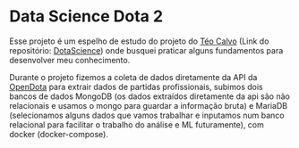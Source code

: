 # Data Science Dota 2

Esse projeto é um espelho de estudo do projeto do [Téo Calvo](https://github.com/TeoCalvo) (Link do repositório: [DotaScience](https://github.com/TeoCalvo/DotaScience)) onde busquei praticar alguns fundamentos para desenvolver meu conhecimento.

Durante o projeto fizemos a coleta de dados diretamente da API da [OpenDota](https://www.opendota.com/) para extrair dados de partidas profissionais, subimos dois bancos de dados MongoDB (os dados extraídos diretamente da api são não relacionais e usamos o mongo para guardar a informação bruta) e MariaDB (selecionamos alguns dados que vamos trabalhar e inputamos num banco relacional para facilitar o trabalho do análise e ML futuramente), com docker (docker-compose).


